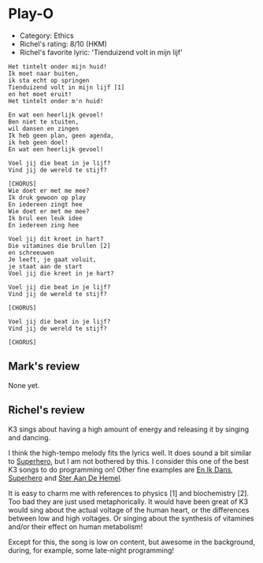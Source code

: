 # Play-O

 * Category: Ethics
 * Richel's rating: 8/10 (HKM)
 * Richel's  favorite lyric: 'Tienduizend volt in mijn lijf'

```
Het tintelt onder mijn huid!
Ik moet naar buiten,
ik sta echt op springen
Tienduizend volt in mijn lijf [1]
en het moet eruit!
Het tintelt onder m'n huid!

En wat een heerlijk gevoel!
Ben niet te stuiten,
wil dansen en zingen
Ik heb geen plan, geen agenda,
ik heb geen doel!
En wat een heerlijk gevoel!

Voel jij die beat in je lijf?
Vind jij de wereld te stijf?

[CHORUS]
Wie doet er met me mee?
Ik druk gewoon op play
En iedereen zingt hee
Wie doet er met me mee?
Ik brul een leuk idee
En iedereen zing hee

Voel jij dit kreet in hart?
Die vitamines die brullen [2]
en schreeuwen
Je leeft, je gaat voluit,
je staat aan de start
Voel jij die kreet in je hart?

Voel jij die beat in je lijf?
Vind jij de wereld te stijf?

[CHORUS]

Voel jij die beat in je lijf?
Vind jij de wereld te stijf?

[CHORUS]
```

## Mark's review

None yet.

## Richel's review

K3 sings about having a high amount of energy and releasing it by singing and dancing.

I think the high-tempo melody fits the lyrics well. It does sound a bit similar to
[Superhero](Superhero.md), but I am not bothered by this. I consider this one of the best
K3 songs to do programming on! Other fine examples are [En Ik Dans](EnIkDans.md), [Superhero](Superhero.md) and
[Ster Aan De Hemel](SterAanDeHemel.md).

It is easy to charm me with references to physics [1] and biochemistry [2]. Too bad they are
just used metaphorically. It would have been great of K3 would sing about the actual voltage
of the human heart, or the differences between low and high voltages. Or singing about the
synthesis of vitamines and/or their effect on human metabolism!

Except for this, the song is low on content, but awesome in the background, during, for example,
some late-night programming!
